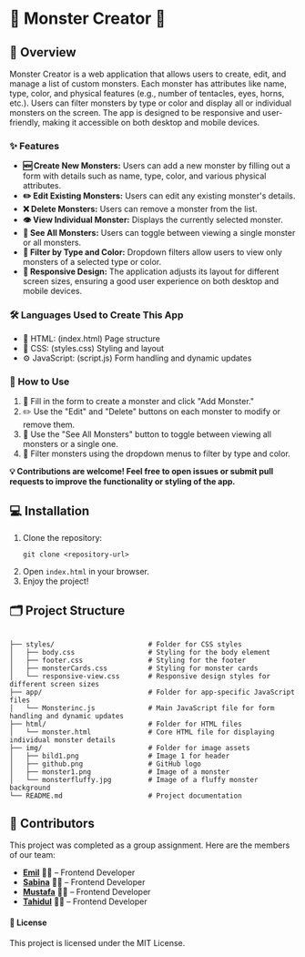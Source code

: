 <h1>👾 Monster Creator 👾</h1>

<h2>📝 Overview</h2>
<p>Monster Creator is a web application that allows users to create, edit, and manage a list of custom monsters. Each monster has attributes like name, type, color, and physical features (e.g., number of tentacles, eyes, horns, etc.). Users can filter monsters by type or color and display all or individual monsters on the screen. The app is designed to be responsive and user-friendly, making it accessible on both desktop and mobile devices.</p>

<h3>✨ Features</h3>
<ul>
  <li><b>🆕 Create New Monsters:</b> Users can add a new monster by filling out a form with details such as name, type, color, and various physical attributes.</li>
  <li><b>✏️ Edit Existing Monsters:</b> Users can edit any existing monster's details.</li>
  <li><b>❌ Delete Monsters:</b> Users can remove a monster from the list.</li>
  <li><b>👁️ View Individual Monster:</b> Displays the currently selected monster.</li>
  <li><b>👾 See All Monsters:</b> Users can toggle between viewing a single monster or all monsters.</li>
  <li><b>🎨 Filter by Type and Color:</b> Dropdown filters allow users to view only monsters of a selected type or color.</li>
  <li><b>📱 Responsive Design:</b> The application adjusts its layout for different screen sizes, ensuring a good user experience on both desktop and mobile devices.</li>
</ul>

<h3>🛠️ Languages Used to Create This App</h3>
<ul>
  <li>📄 HTML: (index.html) Page structure</li>
  <li>🎨 CSS: (styles.css) Styling and layout</li>
  <li>⚙️ JavaScript: (script.js) Form handling and dynamic updates</li>
</ul>

<h3>🚀 How to Use</h3>
<ol>
  <li>📝 Fill in the form to create a monster and click "Add Monster."</li>
  <li>✏️ Use the "Edit" and "Delete" buttons on each monster to modify or remove them.</li>
  <li>👾 Use the "See All Monsters" button to toggle between viewing all monsters or a single one.</li>
  <li>🎨 Filter monsters using the dropdown menus to filter by type and color.</li>
</ol>

<p><b>💡 Contributions are welcome! Feel free to open issues or submit pull requests to improve the functionality or styling of the app.</b></p>

<h2>💻 Installation</h2>
<ol>
  <li>Clone the repository:
    <pre><code>git clone &lt;repository-url&gt;</code></pre>
  </li>
  <li>Open <code>index.html</code> in your browser.</li>
  <li>Enjoy the project!</li>
</ol>

<h2>🗂️ Project Structure</h2>
<pre><code>
├── styles/                       # Folder for CSS styles
│   ├── body.css                  # Styling for the body element
│   ├── footer.css                # Styling for the footer
│   ├── monsterCards.css          # Styling for monster cards
│   └── responsive-view.css       # Responsive design styles for different screen sizes
├── app/                          # Folder for app-specific JavaScript files
│   └── Monsterinc.js             # Main JavaScript file for form handling and dynamic updates
├── html/                         # Folder for HTML files
│   └── monster.html              # Core HTML file for displaying individual monster details
├── img/                          # Folder for image assets
│   ├── bild1.png                 # Image 1 for header
│   ├── github.png                # GitHub logo
│   ├── monster1.png              # Image of a monster
│   └── monsterfluffy.jpg         # Image of a fluffy monster background
└── README.md                     # Project documentation
</code></pre>

<h2>👥 Contributors</h2>
<p>This project was completed as a group assignment. Here are the members of our team:</p>
<ul>
  <li><strong><a href="https://github.com/EmilJohanssonz">Emil</a></strong> 👨‍💻 – Frontend Developer</li>
  <li><strong><a href="https://github.com/Mejlisson">Sabina</a></strong> 👩‍💻 – Frontend Developer</li>
  <li><strong><a href="https://github.com/Mustaf-Said">Mustafa</a></strong> 👨‍💻 – Frontend Developer</li>
  <li><strong><a href="https://github.com/tahidularafhin">Tahidul</a></strong> 👨‍💻 – Frontend Developer</li>
</ul>

<h4>📄 License</h4>
<p>This project is licensed under the MIT License.</p>
